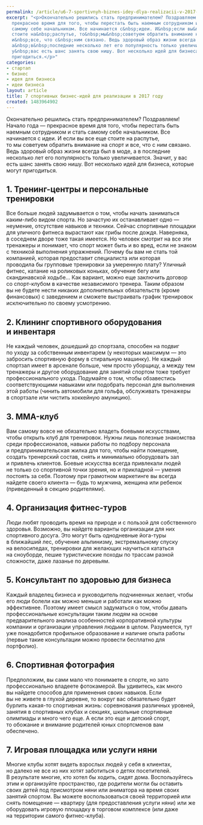 ```yaml
---
permalink: /article/u6-7-sportivnyh-biznes-idey-dlya-realizacii-v-2017-godu
excerpt: "<p>Окончательно решились стать предпринимателем? Поздравляем! Начало года&nbsp;—
  прекрасное время для того, чтобы перестать быть наемным сотрудником и&nbsp;стать
  самому себе начальником. Все начинается с&nbsp;идеи. И&nbsp;если вы&nbsp;все еще
  стоите на&nbsp;распутье, то&nbsp;мы&nbsp;советуем обратить внимание на&nbsp;спорт
  и&nbsp;все, что с&nbsp;ним связано. Ведь здоровый образ жизни всегда был в&nbsp;моде,
  а&nbsp;в&nbsp;последние несколько лет его популярность только увеличивается. Значит,
  у&nbsp;вас есть шанс занять свою нишу. Вот несколько идей для бизнеса, которые могут
  пригодиться.</p>"
categories:
- стартап
- бизнес
- идея для бизнеса
- идеи бизнеса
layout: article
title: 7 спортивных бизнес-идей для реализации в 2017 году
created: 1483964902
---
```

Окончательно решились стать предпринимателем? Поздравляем! Начало года — прекрасное время для того, чтобы перестать быть наемным сотрудником и стать самому себе начальником. Все начинается с идеи. И если вы все еще стоите на распутье, то мы советуем обратить внимание на спорт и все, что с ним связано. Ведь здоровый образ жизни всегда был в моде, а в последние несколько лет его популярность только увеличивается. Значит, у вас есть шанс занять свою нишу. Вот несколько идей для бизнеса, которые могут пригодиться.

## 1. Тренинг-центры и персональные тренировки ##

Все больше людей задумывается о том, чтобы начать заниматься каким-либо видом спорта. Но зачастую их останавливает одно — неумение, отсутствие навыков и техники. Сейчас спортивные площадки для уличного фитнеса вырастают как грибы после дождя. Наверняка, в соседнем дворе тоже такая имеется. Но человек смотрит на все эти тренажеры и понимает, что спорт может быть и во вред, если не знаком с техникой выполнения упражнений. Почему бы вам не стать той компанией, которая предоставит специалиста или которая проводила бы групповые тренировки за умеренную плату? Уличный фитнес, катание на роликовых коньках, обучение бегу или скандинавской ходьбе... Как вариант, можно еще заключить договор со спорт-клубом в качестве независимого тренера. Таким образом вы не будете нести никаких дополнительных обязательств (кроме финансовых) с заведением и сможете выстраивать график тренировок исключительно по своему усмотрению.

## 2. Клининг спортивного оборудования и инвентаря ##

Не каждый человек, дошедший до спортзала, способен на подвиг по уходу за собственным инвентарем (у некоторых максимум — это забросить спортивную форму в стиральную машинку). Не каждый спортзал имеет в арсенале больше, чем просто уборщицу, а между тем тренажеры и другое оборудование для занятий спортом тоже требует профессионального ухода. Подумайте о том, чтобы обзавестись соответствующими навыками или подобрать персонал для выполнения этой работы (чинить автомобили для гольфа, обслуживать тренажеры в спортзале или чистить хоккейную амуницию).

## 3. MMA-клуб ##

Вам самому вовсе не обязательно владеть боевыми искусствами, чтобы открыть клуб для тренировок. Нужны лишь полезные знакомства среди профессионалов, навыки работы по подбору персонала и предпринимательская жилка для того, чтобы найти помещение, создать тренерский состав, снять и минимально оборудовать зал и привлечь клиентов. Боевые искусства всегда привлекали людей не только со спортивной точки зрения, но и прикладной — умения постоять за себя. Поэтому при грамотном маркетинге вы всегда найдете своего клиента — будь то мужчина, женщина или ребенок (приведенный в секцию родителями).

## 4. Организация фитнес-туров ##

Люди любят проводить время на природе и с пользой для собственного здоровья. Возможно, вы найдете варианты организации для них спортивного досуга. Это могут быть однодневные йога-туры в ближайший лес, обучение альпинизму, экстремальному спуску на велосипедах, тренировки для желающих научиться кататься на сноуборде, пешие туристические походы по трассам разной сложности, даже лазанье по деревьям.

## 5. Консультант по здоровью для бизнеса ##

Каждый владелец бизнеса и руководитель подчиненных желает, чтобы его люди болели как можно меньше и работали как можно эффективнее. Поэтому имеет смысл задуматься о том, чтобы давать профессиональные консультации таким людям на основе предварительного анализа особенностей корпоративной культуры компании и организации управления людьми в целом. Разумеется, тут уже понадобится профильное образование и наличие опыта работы (первые такие консультации можно провести бесплатно для портфолио).

## 6. Спортивная фотография ##

Предположим, вы сами мало что понимаете в спорте, но зато профессионально владеете фотокамерой. Вы удивитесь, как много вы найдете способов для применения своих навыков. Если вы не живете в глухой деревне, то вокруг вас обязательно будет бурлить какая-то спортивная жизнь: соревнования различных уровней, занятия в спортивных клубах и секциях, школьные спортивные олимпиады и много чего еще. А если это еще и детский спорт, то обожание и внимание родителей юных спортсменов вам обеспечено.

## 7. Игровая площадка или услуги няни ##

Многие клубы хотят видеть взрослых людей у себя в клиентах, но далеко не все из них хотят заботиться о детях посетителей. В результате многие, кто хотел бы ходить, сидят дома. Воспользуйтесь этим и организуйте пространство, где родители могли бы оставить своих детей под присмотром няни или аниматора на время своих занятий спортом. Вы можете воспользоваться своей территорией или снять помещение — квартиру (для предоставления услуги няни) или же оборудовать игровую площадку в торговом комплексе (или даже на территории самого фитнес-клуба).
